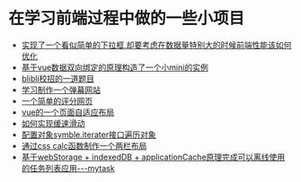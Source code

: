 在学习前端过程中做的一些小项目
===
* [实现了一个看似简单的下拉框,却要考虑在数据量特别大的时候前端性能该如何优化](https://github.com/hux1ao/-/tree/master/%E7%AC%94%E8%AF%95-%E4%B8%8B%E6%8B%89%E6%A1%86)
* [基于vue数据双向绑定的原理构造了一个小mini的实例](https://github.com/hux1ao/-/tree/master/vue/vue%E6%95%B0%E6%8D%AE%E5%8F%8C%E5%90%91%E7%BB%91%E5%AE%9A%E5%8E%9F%E7%90%86%E5%AE%9E%E4%BE%8B)
* [blibli校招的一道题目](https://github.com/hux1ao/-/blob/master/blibli.html)
* [学习制作一个弹幕网站](https://github.com/hux1ao/-/blob/master/danmu.html)
* [一个简单的评分网页](https://github.com/hux1ao/-/blob/master/star.html)
* [vue的一个页面自适应布局](https://github.com/hux1ao/-/blob/master/%E6%95%B4%E9%A1%B5%E9%AB%98%E5%BA%A6%E8%87%AA%E9%80%82%E5%BA%94.vue)
* [如何实现缓速滑动](https://github.com/hux1ao/-/blob/master/%E7%BC%93%E9%80%9F%E6%BB%91%E5%8A%A8.html)
* [配置对象symble.iterater接口遍历对象](https://github.com/hux1ao/-/blob/master/%E9%81%8D%E5%8E%86%E5%AF%B9%E8%B1%A1.html)
* [通过css calc函数制作一个两栏布局](https://github.com/hux1ao/-/blob/master/css-calc.html)
* [基于webStorage + indexedDB + applicationCache原理完成可以离线使用的任务列表应用---mytask]()